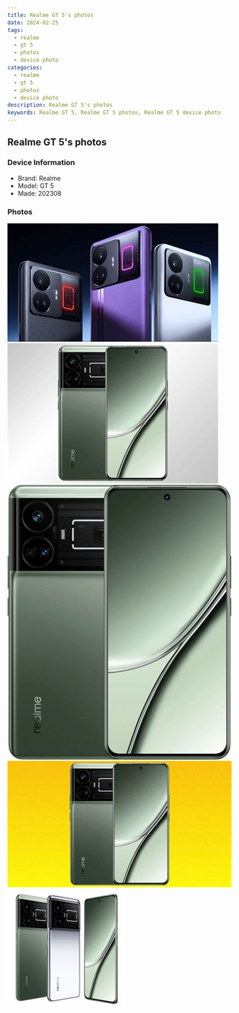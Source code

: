 ```yaml
---
title: Realme GT 5's photos
date: 2024-02-25
tags: 
  - realme
  - gt 5
  - photos
  - device photo
categories: 
  - realme
  - gt 5
  - photos
  - device photo
description: Realme GT 5's photos
keywords: Realme GT 5, Realme GT 5 photos, Realme GT 5 device photo
---
```


## Realme GT 5's photos

### Device Information

- Brand: Realme
- Model: GT 5
- Made: 202308

### Photos

![/images/best-assets/devices/realme/realme-gt-5/1.jpg](/images/best-assets/devices/realme/realme-gt-5/1.jpg)
![/images/best-assets/devices/realme/realme-gt-5/2.jpg](/images/best-assets/devices/realme/realme-gt-5/2.jpg)
![/images/best-assets/devices/realme/realme-gt-5/3.jpg](/images/best-assets/devices/realme/realme-gt-5/3.jpg)
![/images/best-assets/devices/realme/realme-gt-5/4.jpg](/images/best-assets/devices/realme/realme-gt-5/4.jpg)
![/images/best-assets/devices/realme/realme-gt-5/5.jpg](/images/best-assets/devices/realme/realme-gt-5/5.jpg)
